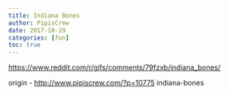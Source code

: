 ```yaml
---
title: Indiana Bones
author: PipisCrew
date: 2017-10-29
categories: [fun]
toc: true
---
```


https://www.reddit.com/r/gifs/comments/79fzxb/indiana_bones/

origin - http://www.pipiscrew.com/?p=10775 indiana-bones